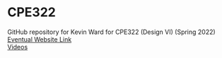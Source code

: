 # CPE322
GitHub repository for Kevin Ward for CPE322 (Design VI) (Spring 2022)  
[Eventual Website Link](https://sites.google.com/stevens.edu/kevin-ward-sit/home?authuser=2)  
[Videos](https://www.youtube.com/channel/UC7PvEplie1KBvs2mmjOjuHg)  

